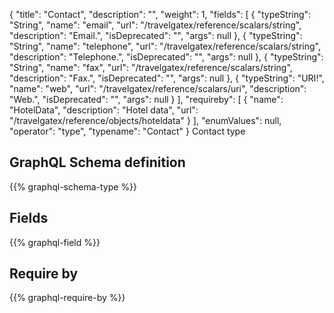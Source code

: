 {
  "title": "Contact",
  "description": "",
  "weight": 1,
  "fields": [
    {
      "typeString": "String",
      "name": "email",
      "url": "/travelgatex/reference/scalars/string",
      "description": "Email.",
      "isDeprecated": "",
      "args": null
    },
    {
      "typeString": "String",
      "name": "telephone",
      "url": "/travelgatex/reference/scalars/string",
      "description": "Telephone.",
      "isDeprecated": "",
      "args": null
    },
    {
      "typeString": "String",
      "name": "fax",
      "url": "/travelgatex/reference/scalars/string",
      "description": "Fax.",
      "isDeprecated": "",
      "args": null
    },
    {
      "typeString": "URI!",
      "name": "web",
      "url": "/travelgatex/reference/scalars/uri",
      "description": "Web.",
      "isDeprecated": "",
      "args": null
    }
  ],
  "requireby": [
    {
      "name": "HotelData",
      "description": "Hotel data",
      "url": "/travelgatex/reference/objects/hoteldata"
    }
  ],
  "enumValues": null,
  "operator": "type",
  "typename": "Contact"
}
Contact type
## GraphQL Schema definition

{{% graphql-schema-type %}}

## Fields

{{% graphql-field %}}

## Require by

{{% graphql-require-by %}}
